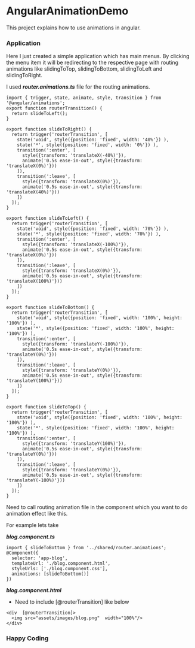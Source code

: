 # AngularAnimationDemo

This project explains how to use animations in angular.

### Application ###

Here I just created a simple application which has main menus. By clicking the menu item it will be redirecting to the respective page with routing animations like slidingToTop, slidingToBottom, slidingToLeft and slidingToRight.

I used ***router.animations.ts*** file for the routing animations.

```
import { trigger, state, animate, style, transition } from '@angular/animations';
export function routerTransition() {
  return slideToLeft();
}

export function slideToRight() {
  return trigger('routerTransition', [
    state('void', style({position: 'fixed', width: '40%'}) ),
    state('*', style({position: 'fixed', width: '0%'}) ),
    transition(':enter', [
      style({transform: 'translateX(-40%)'}),
      animate('0.5s ease-in-out', style({transform: 'translateX(0%)'}))
    ]),
    transition(':leave', [
      style({transform: 'translateX(0%)'}),
      animate('0.5s ease-in-out', style({transform: 'translateX(40%)'}))
    ])
  ]);
}

export function slideToLeft() {
  return trigger('routerTransition', [
    state('void', style({position: 'fixed', width: '70%'}) ),
    state('*', style({position: 'fixed', width: '70%'}) ),
    transition(':enter', [
      style({transform: 'translateX(-100%)'}),
      animate('0.5s ease-in-out', style({transform: 'translateX(0%)'}))
    ]),
    transition(':leave', [
      style({transform: 'translateX(0%)'}),
      animate('0.5s ease-in-out', style({transform: 'translateX(100%)'}))
    ])
  ]);
}

export function slideToBottom() {
  return trigger('routerTransition', [
    state('void', style({position: 'fixed', width: '100%', height: '100%'}) ),
    state('*', style({position: 'fixed', width: '100%', height: '100%'}) ),
    transition(':enter', [
      style({transform: 'translateY(-100%)'}),
      animate('0.5s ease-in-out', style({transform: 'translateY(0%)'}))
    ]),
    transition(':leave', [
      style({transform: 'translateY(0%)'}),
      animate('0.5s ease-in-out', style({transform: 'translateY(100%)'}))
    ])
  ]);
}

export function slideToTop() {
  return trigger('routerTransition', [
    state('void', style({position: 'fixed', width: '100%', height: '100%'}) ),
    state('*', style({position: 'fixed', width: '100%', height: '100%'}) ),
    transition(':enter', [
      style({transform: 'translateY(100%)'}),
      animate('0.5s ease-in-out', style({transform: 'translateY(0%)'}))
    ]),
    transition(':leave', [
      style({transform: 'translateY(0%)'}),
      animate('0.5s ease-in-out', style({transform: 'translateY(-100%)'}))
    ])
  ]);
}

```

Need to call routing animation file in the component which you want to do animation effect like this.

For example lets take 

***blog.component.ts***

```
import { slideToBottom } from '../shared/router.animations';
@Component({
  selector: 'app-blog',
  templateUrl: './blog.component.html',
  styleUrls: ['./blog.component.css'],
  animations: [slideToBottom()]
})

```

***blog.component.html***

* Need to include [@routerTransition] like below

```
<div  [@routerTransition]>
  <img src="assets/images/blog.png"  width="100%"/>
</div>

```

### Happy Coding ###
